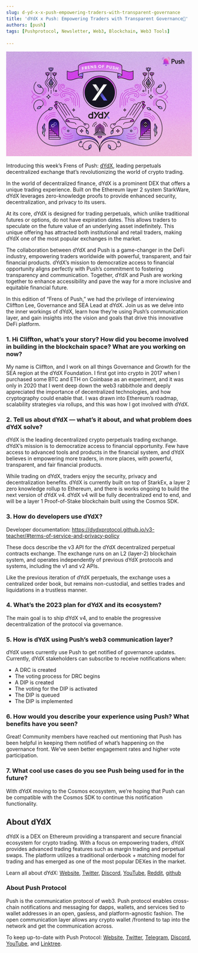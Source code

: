 ```yaml
---
slug: d-yd-x-x-push-empowering-traders-with-transparent-governance
title: 'dYdX x Push: Empowering Traders with Transparent Governance🤝'
authors: [push]
tags: [Pushprotocol, Newsletter, Web3, Blockchain, Web3 Tools]

---
```


![Cover image of dYdX x Push: Empowering Traders with Transparent Governance🤝](./cover-image.webp)

Introducing this week’s Frens of Push: [dYdX](https://dydx.exchange/), leading perpetuals decentralized exchange that’s revolutionizing the world of crypto trading.

<!--truncate-->

In the world of decentralized finance, dYdX is a prominent DEX that offers a unique trading experience. Built on the Ethereum layer 2 system StarkWare, dYdX leverages zero-knowledge proofs to provide enhanced security, decentralization, and privacy to its users.

At its core, dYdX is designed for trading perpetuals, which unlike traditional futures or options, do not have expiration dates. This allows traders to speculate on the future value of an underlying asset indefinitely. This unique offering has attracted both institutional and retail traders, making dYdX one of the most popular exchanges in the market.

The collaboration between dYdX and Push is a game-changer in the DeFi industry, empowering traders worldwide with powerful, transparent, and fair financial products. dYdX’s mission to democratize access to financial opportunity aligns perfectly with Push’s commitment to fostering transparency and communication. Together, dYdX and Push are working together to enhance accessibility and pave the way for a more inclusive and equitable financial future.

In this edition of “Frens of Push,” we had the privilege of interviewing Cliffton Lee, Governance and SEA Lead at dYdX. Join us as we delve into the inner workings of dYdX, learn how they’re using Push’s communication layer, and gain insights into the vision and goals that drive this innovative DeFi platform.

### 1. Hi Cliffton, what’s your story? How did you become involved in building in the blockchain space? What are you working on now?
My name is Cliffton, and I work on all things Governance and Growth for the SEA region at the dYdX Foundation. I first got into crypto in 2017 when I purchased some BTC and ETH on Coinbase as an experiment, and it was only in 2020 that I went deep down the web3 rabbithole and deeply appreciated the importance of decentralized technologies, and how cryptography could enable that. I was drawn into Ethereum’s roadmap, scalability strategies via rollups, and this was how I got involved with dYdX.

### 2. Tell us about dYdX — what’s it about, and what problem does dYdX solve?
dYdX is the leading decentralized crypto perpetuals trading exchange. dYdX’s mission is to democratize access to financial opportunity. Few have access to advanced tools and products in the financial system, and dYdX believes in empowering more traders, in more places, with powerful, transparent, and fair financial products.

While trading on dYdX, traders enjoy the security, privacy and decentralization benefits.
dYdX is currently built on top of StarkEx, a layer 2 zero knowledge rollup to Ethereum, and there is works ongoing to build the next version of dYdX v4. dYdX v4 will be fully decentralized end to end, and will be a layer 1 Proof-of-Stake blockchain built using the Cosmos SDK.

### 3. How do developers use dYdX?
Developer documentation: https://dydxprotocol.github.io/v3-teacher/#terms-of-service-and-privacy-policy

These docs describe the v3 API for the dYdX decentralized perpetual contracts exchange. The exchange runs on an L2 (layer-2) blockchain system, and operates independently of previous dYdX protocols and systems, including the v1 and v2 APIs.

Like the previous iteration of dYdX perpetuals, the exchange uses a centralized order book, but remains non-custodial, and settles trades and liquidations in a trustless manner.

### 4. What’s the 2023 plan for dYdX and its ecosystem?
The main goal is to ship dYdX v4, and to enable the progressive decentralization of the protocol via governance.

### 5. How is dYdX using Push’s web3 communication layer?
dYdX users currently use Push to get notified of governance updates. Currently, dYdX stakeholders can subscribe to receive notifications when:

- A DRC is created
- The voting process for DRC begins
- A DIP is created
- The voting for the DIP is activated
- The DIP is queued
- The DIP is implemented

### 6. How would you describe your experience using Push? What benefits have you seen?
Great! Community members have reached out mentioning that Push has been helpful in keeping them notified of what’s happening on the governance front. We’ve seen better engagement rates and higher vote participation.

### 7. What cool use cases do you see Push being used for in the future?
With dYdX moving to the Cosmos ecosystem, we’re hoping that Push can be compatible with the Cosmos SDK to continue this notification functionality.

## About dYdX
dYdX is a DEX on Ethereum providing a transparent and secure financial ecosystem for crypto trading. With a focus on empowering traders, dYdX provides advanced trading features such as margin trading and perpetual swaps. The platform utilizes a traditional orderbook + matching model for trading and has emerged as one of the most popular DEXes in the market.

Learn all about dYdX: [Website](https://dydx.exchange/), [Twitter](https://twitter.com/dydx), [Discord](https://discord.com/invite/Tuze6tY), [YouTube](https://www.youtube.com/c/dYdXprotocol), [Reddit](https://www.reddit.com/r/dydxprotocol/), [github](https://github.com/dydxprotocol)






### About Push Protocol

Push is the communication protocol of web3. Push protocol enables cross-chain notifications and messaging for dapps, wallets, and services tied to wallet addresses in an open, gasless, and platform-agnostic fashion. The open communication layer allows any crypto wallet /frontend to tap into the network and get the communication across.

To keep up-to-date with Push Protocol: [Website](https://push.org/), [Twitter](https://twitter.com/pushprotocol), [Telegram](https://t.me/epnsproject), [Discord](https://discord.gg/pushprotocol), [YouTube](https://www.youtube.com/c/EthereumPushNotificationService), and [Linktree](https://linktr.ee/pushprotocol).